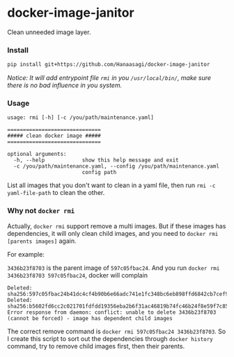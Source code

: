 # docker-image-janitor

Clean unneeded image layer.

### Install

```Bash
pip install git+https://github.com/Hanaasagi/docker-image-janitor
```

*Notice: It will add entrypoint file `rmi` in you `/usr/local/bin/`, make sure there is no bad influence in you system.*

### Usage

```
usage: rmi [-h] [-c /you/path/maintenance.yaml]

==============================
##### clean docker image #####
==============================

optional arguments:
  -h, --help            show this help message and exit
  -c /you/path/maintenance.yaml, --config /you/path/maintenance.yaml
                        config path
```

List all images that you don't want to clean in a yaml file, then run `rmi -c yaml-file-path` to clean the other.


### Why not `docker rmi`

Actually, `docker rmi` support remove a multi images. But if these images has dependencies, it will only clean child images, and you need to `docker rmi [parents images]` again.

For example:

`3436b23f8703` is the parent image of `597c05fbac24`. And you run `docker rmi 3436b23f8703 597c05fbac24`, docker will complain

```
Deleted: sha256:597c05fbac24b41dc4cf4b90b6e66adc741e1fc348bc6eb898ffd6842cb7cef9
Deleted: sha256:b5602fd6cc2c021701fdfdd19356eba2b6f31ac46819b74fc46b24f8e59f7c85
Error response from daemon: conflict: unable to delete 3436b23f8703 (cannot be forced) - image has dependent child images
```

The correct remove command is `docker rmi 597c05fbac24 3436b23f8703`. So I create this script to sort out the dependencies through `docker history` command, try to remove child images first, then their parents.
